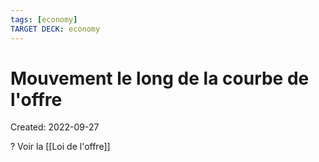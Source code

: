 ```yaml
---
tags: [economy] 
TARGET DECK: economy
---
```

# Mouvement le long de la courbe de l'offre
Created: 2022-09-27

?
Voir la [[Loi de l'offre]]
<!--SR:!2023-07-29,209,290-->